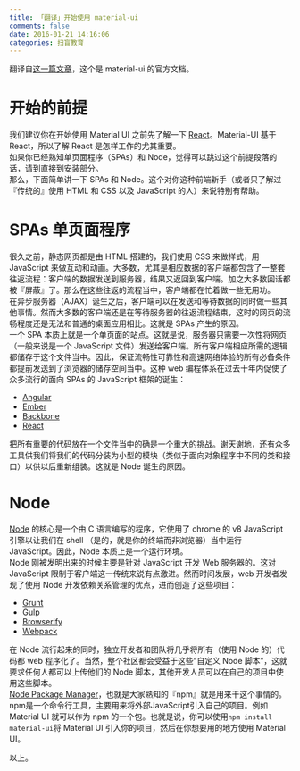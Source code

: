 ```yaml
---
title: 「翻译」开始使用 material-ui
comments: false
date: 2016-01-21 14:16:06
categories: 扫盲教育
---
```

翻译自[这一篇文章](//www.material-ui.com/#/get-started/prerequisites)，这个是 material-ui 的官方文档。  
# 开始的前提
我们建议你在开始使用 Material UI 之前先了解一下 [React](//facebook.github.io/react/)。Material-UI 基于 React，所以了解 React 是怎样工作的尤其重要。  
如果你已经熟知单页面程序（SPAs）和 Node，觉得可以跳过这个前提段落的话，请到直接到[安装](//www.material-ui.com/#/get-started/installation)部分。  
那么，下面简单讲一下 SPAs 和 Node。这个对你这种前端新手（或者只了解过『传统的』使用 HTML 和 CSS 以及 JavaScript 的人）来说特别有帮助。  
# SPAs 单页面程序
很久之前，静态网页都是由 HTML 搭建的，我们使用 CSS 来做样式，用 JavaScript 来做互动和动画。大多数，尤其是相应数据的客户端都包含了一整套往返流程：客户端的数据发送到服务器，结果又返回到客户端。加之大多数回话都被『屏蔽』了。那么在这些往返的流程当中，客户端都在忙着做一些无用功。  
在异步服务器（AJAX）诞生之后，客户端可以在发送和等待数据的同时做一些其他事情。然而大多数的客户端还是在等待服务器的往返流程结束，这时的网页的流畅程度还是无法和普通的桌面应用相比。这就是 SPAs 产生的原因。  
一个 SPA 本质上就是一个单页面的站点。这就是说，服务器只需要一次性将网页（一般来说是一个 JavaScript 文件）发送给客户端。所有客户端相应所需的逻辑都储存于这个文件当中。因此，保证流畅性可靠性和高速网络体验的所有必备条件都提前发送到了浏览器的储存空间当中。这种 web 编程体系在过去十年内促使了众多流行的面向 SPAs 的 JavaScript 框架的诞生：  
- [Angular](https://angularjs.org/)
- [Ember](//emberjs.com/)
- [Backbone](//backbonejs.org/)
- [React](//facebook.github.io/react/)
  
把所有重要的代码放在一个文件当中的确是一个重大的挑战。谢天谢地，还有众多工具供我们将我们的代码分装为小型的模块（类似于面向对象程序中不同的类和接口）以供以后重新组装。这就是 Node 诞生的原因。  
# Node
[Node](https://nodejs.org/) 的核心是一个由 C 语言编写的程序，它使用了 chrome 的 v8 JavaScript 引擎以让我们在 shell （是的，就是你的终端而非浏览器）当中运行 JavaScript。因此，Node 本质上是一个运行环境。  
Node 刚被发明出来的时候主要是针对 JavaScript 开发 Web 服务器的。这对 JavaScript 限制于客户端这一传统来说有点激进。然而时间发展，web 开发者发现了使用 Node 开发依赖关系管理的优点，进而创造了这些项目：  
- [Grunt](//gruntjs.com/)
- [Gulp](//gulpjs.com/)
- [Browserify](//browserify.org/)
- [Webpack](//webpack.github.io/)
  
在 Node 流行起来的同时，独立开发者和团队将几乎将所有（使用 Node 的）代码都 web 程序化了。当然，整个社区都会受益于这些“自定义 Node 脚本”，这就要求任何人都可以上传他们的 Node 脚本，其他开发人员可以在自己的项目中使用这些脚本。  
[Node Package Manager](https://www.npmjs.com/)，也就是大家熟知的『npm』就是用来干这个事情的。npm是一个命令行工具，主要用来将外部JavaScript引入自己的项目。例如 Material UI 就可以作为 npm 的一个包。也就是说，你可以使用`npm install material-ui`将 Material UI 引入你的项目，然后在你想要用的地方使用 Material UI。  

以上。
